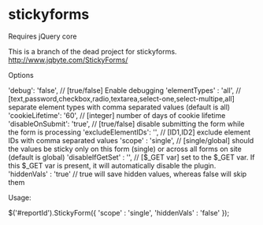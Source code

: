 stickyforms
===========

Requires jQuery core

This is a branch of the dead project for stickyforms. http://www.jqbyte.com/StickyForms/

Options

'debug': 'false', // [true/false] Enable debugging
'elementTypes'	: 'all', // [text,password,checkbox,radio,textarea,select-one,select-multipe,all] separate element types with comma separated values (default is all)
'cookieLifetime': '60', // [integer] number of days of cookie lifetime
'disableOnSubmit': 'true', // [true/false] disable submitting the form while the form is processing
'excludeElementIDs': '', // [ID1,ID2] exclude element IDs with comma separated values
'scope'			: 'single', // [single/global] should the values be sticky only on this form (single) or across all forms on site (default is global)
'disableIfGetSet' : '', // [$_GET var] set to the $_GET var.  If this $_GET var is present, it will automatically disable the plugin.
'hiddenVals' : 'true'	// true will save hidden values, whereas false will skip them

Usage:

$('#reportId').StickyForm({
	'scope'	: 'single',
	'hiddenVals' : 'false'
});		